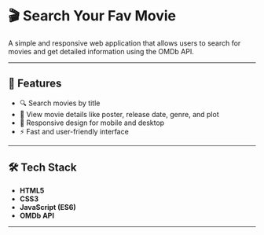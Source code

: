 # 🎬 Search Your Fav Movie

A simple and responsive web application that allows users to search for movies and get detailed information using the OMDb API.

---

## 🚀 Features
- 🔍 Search movies by title  
- 🎥 View movie details like poster, release date, genre, and plot  
- 📱 Responsive design for mobile and desktop  
- ⚡ Fast and user-friendly interface  

---

## 🛠️ Tech Stack
- **HTML5**
- **CSS3**
- **JavaScript (ES6)**
- **OMDb API**

---
